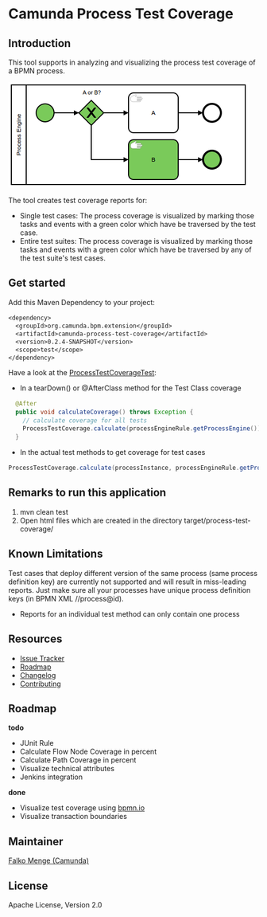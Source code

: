 # Camunda Process Test Coverage

## Introduction
This tool supports in analyzing and visualizing the process test coverage of a BPMN process.

![Screenshot](screenshot.png)

The tool creates test coverage reports for:

* Single test cases: The process coverage is visualized by marking those tasks and events with a green color which have be traversed by the test case.
* Entire test suites: The process coverage is visualized by marking those tasks and events with a green color which have be traversed by any of the test suite's test cases.

## Get started

Add this Maven Dependency to your project:

```
<dependency>
  <groupId>org.camunda.bpm.extension</groupId>
  <artifactId>camunda-process-test-coverage</artifactId>
  <version>0.2.4-SNAPSHOT</version>
  <scope>test</scope>
</dependency>
```

Have a look at the [ProcessTestCoverageTest](src/test/java/org/camunda/bpm/consulting/process_test_coverage/ProcessTestCoverageTest.java):

- In a tearDown() or @AfterClass method for the Test Class coverage
```java
  @After
  public void calculateCoverage() throws Exception {
    // calculate coverage for all tests
    ProcessTestCoverage.calculate(processEngineRule.getProcessEngine());
  }  
```

- In the actual test methods to get coverage for test cases
```java
ProcessTestCoverage.calculate(processInstance, processEngineRule.getProcessEngine());
```

## Remarks to run this application
1. mvn clean test
2. Open html files which are created in the directory target/process-test-coverage/

## Known Limitations
Test cases that deploy different version of the same process (same process definition key) are currently not supported and will result in miss-leading reports. Just make sure all your processes have unique process definition keys (in BPMN XML //process@id).

* Reports for an individual test method can only contain one process

## Resources

* [Issue Tracker](https://github.com/camunda/camunda-process-test-coverage/issues)
* [Roadmap](#Roadmap)
* [Changelog](https://github.com/camunda/camunda-process-test-coverage/commits/master)
* [Contributing](CONTRIBUTE.md)


## Roadmap

**todo**

- JUnit Rule
- Calculate Flow Node Coverage in percent
- Calculate Path Coverage in percent
- Visualize technical attributes
- Jenkins integration

**done**

- Visualize test coverage using [bpmn.io](http://bpmn.io)
- Visualize transaction boundaries


## Maintainer

[Falko Menge (Camunda)](https://github.com/falko)

## License

Apache License, Version 2.0
